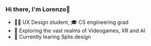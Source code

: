 ### Hi there, I'm Lorenzo👋
- 👨‍💻 UX Design student, 🎓 CS engineering grad
- 🔭 Exploring the vast realms of Videogames, XR and AI
- 🌱 Currently learing Splie.design

